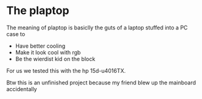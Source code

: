 # The plaptop
The meaning of plaptop is basiclly the guts of a laptop stuffed into a PC case to
+ Have better cooling
+ Make it look cool with rgb
+ Be the wierdist kid on the block

For us we tested this with the hp 15d-u4016TX.  

Btw this is an unfinished project because my friend blew up the mainboard accidentally
